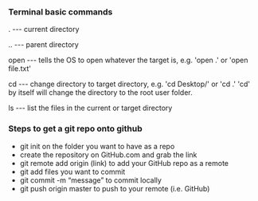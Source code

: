 ### Terminal basic commands

. --- current directory

.. --- parent directory

open --- tells the OS to open whatever the target is, e.g. 'open .' or 'open file.txt'

cd --- change directory to target directory, e.g. 'cd Desktop/' or 'cd .' 'cd' by itself will change the directory to the root user folder.

ls --- list the files in the current or target directory

### Steps to get a git repo onto github

* git init on the folder you want to have as a repo
* create the repository on GitHub.com and grab the link
* git remote add origin (link) to add your GitHub repo as a remote
* git add files you want to commit 
* git commit -m “message” to commit locally
* git push origin master to push to your remote (i.e. GitHub)


